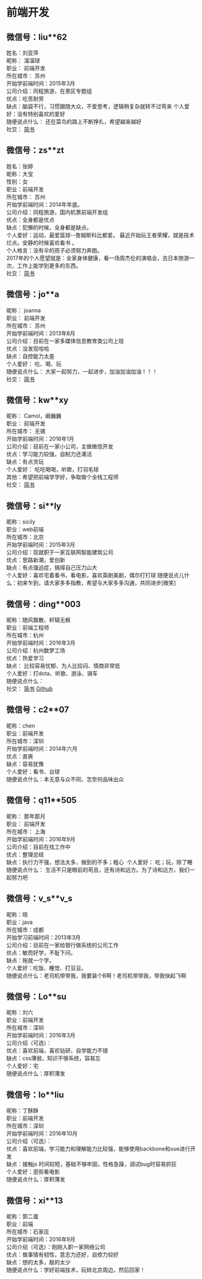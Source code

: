 # 前端开发
## <a name="溜溜球">微信号：liu**62</a>
姓名：刘亚萍  
昵称： 溜溜球  
职业： 前端开发  
所在城市： 苏州  
开始学前端时间：2015年3月  
公司介绍：同程旅游，在景区专题组  
优点：吃苦耐劳  
缺点：脑袋不行，习惯跟随大众，不爱思考，逻辑稍复杂就转不过弯来
个人爱好：没有特别喜欢的爱好  
随便说点什么： 还在菜鸟的路上不断挣扎，希望越来越好  
社交： [简书](http://www.jianshu.com/users/d351a28de3be/timeline)

## <a name="大宝">微信号：zs**zt</a>
姓名：张婷  
昵称：大宝  
性别：女  
职业：前端开发  
所在城市： 苏州  
开始学前端时间：2014年年底。  
公司介绍：同程旅游，国内机票前端开发组  
优点：全身都是优点  
缺点：犯懒的时候，全身都是缺点。  
个人爱好：运动，最爱篮球--詹姆斯科比都爱。 最近开始玩王者荣耀，就是技术烂点。安静的时候喜欢看书 。  
个人格言：没有伞的孩子必须努力奔跑。  
2017年的个人愿望就是：全家身体健康，看一场周杰伦的演唱会，去日本旅游一次，工作上能学到更多的东西。  
社交： [简书](http://www.jianshu.com/users/1c2ef5a64d74/timeline)

## <a name="joanna">微信号：jo**a</a>
昵称： joanna  
职业： 前端开发  
所在城市： 苏州  
开始学前端时间：2013年8月  
公司介绍：目前在一家多媒体信息教育类公司上班  
优点：没发现哈哈  
缺点：自控能力太差  
个人爱好： 吃、喝、玩  
随便说点什么： 大家一起努力，一起进步，加油加油加油！！！  
社交： [简书](http://www.jianshu.com/users/e9d625cf1cae/timeline)

## <a name="阡陌">微信号：kw**xy</a>
昵称： Camol，阚巍巍  
职业： 前端开发  
所在城市： 无锡  
开始学前端时间：2016年1月  
公司介绍：目前在一家小公司，主做微信开发  
优点：学习能力较强，自制力还凑活  
缺点：有点贪玩  
个人爱好： 吃吃喝喝，听歌，打羽毛球  
其他：希望把前端学学好，争取做个全栈工程师  
社交： [简书](http://www.jianshu.com/u/9cabfe1acadf)

## <a name="sicily">微信号：si**ly</a>
昵称：sicily  
职业：web前端  
所在城市：北京  
开始学前端时间：2015年3月  
公司介绍：现就职于一家互联网智能建筑公司  
优点：思路新潮，爱创新  
缺点：有点强迫症，搞得自己压力山大  
个人爱好：喜欢宅着看书，看电影，喜欢英剧美剧，偶尔打打球  随便说点儿什么：初来乍到，请大家多多指教，希望与大家多多沟通，共同进步[微笑]  

## <a name="随风飘散">微信号：ding**003</a>
昵称：随风飘散、轩辕无枫  
职业：前端工程师  
所在城市：杭州  
开始学前端时间：2016年3月  
公司介绍：杭州数梦工场  
优点：热爱学习  
缺点： 比较容易忧郁、为人比较闷、情商非常低  
个人爱好：打dota、听歌、游泳、骑车  
随便说点什么：  
社交： [简书](http://www.jianshu.com/users/c12146656220/timeline) [Github](https://github.com/leishen1990)

## <a name="chen">微信号：c2**07</a>
昵称：chen  
职业：前端开发  
所在城市：深圳  
开始学前端时间：2014年六月  
优点：直爽  
缺点：容易犹豫  
个人爱好：看书、台球  
随便说点什么：本无意与众不同，怎奈何品味出众  

## <a name="q110">微信号：q11**505</a>
昵称： 那年那月  
职业： 前端开发﻿  
所在城市： 上海  
开始学前端时间：2016年9月  
公司介绍：目前在找工作中  
优点：整理总结  
缺点：执行力不强，想法太多，做到的不多；粗心  ﻿
个人爱好： 吃；玩，除了睡  
随便说点什么： 生活不只是眼前的苟且，还有诗和远方。为了诗和远方，我们一起努力吧  

## <a name="v_s_v_s">微信号：v_s**v_s</a>
昵称：晓   
职业：java   
所在城市：成都  
开始学习前端时间：2013年3月  
公司介绍：目前在一家给银行做系统的公司工作  
优点：敏而好学，不耻下问。  
缺点：拖就一个字。  
个人爱好：吃饭、睡觉、打豆豆。  
随便说点什么：老司机带带我，我要装个B啊！老司机带带我，带我快起飞啊  

## <a name="Love-su">微信号：Lo**su</a>
昵称：刘六  
职业：前端开发  
所在城市：深圳  
开始学前端时间：2016年3月  
公司介绍（可选）：  
优点：喜欢前端，喜欢钻研，自学能力不错  
缺点：css薄弱，知识不够系统，容易忘  
个人爱好：宅  
随便说点什么：厚积薄发  

## <a name="Love-liu">微信号：lo**liu</a>
昵称：丁酥酥  
职业：前端开发  
所在城市：深圳  
开始学前端时间：2016年10月  
公司介绍（可选）：  
优点：喜欢前端，学习能力和理解能力比较强，能够使用backbone和vue进行开发  
缺点：接触js 时间较短，基础不够牢固，性格急躁，调试bug时容易抓狂  
个人爱好：逛街看电影  
随便说点什么：厚积薄发  

## <a name="郭二蛋">微信号：xi**13</a>
昵称：郭二蛋  
职业：前端  
所在城市：石家庄  
开始学前端时间：2016年9月  
公司介绍（可选）：刚刚入职一家网络公司  
优点：做事情有韧性，意志力还好，自控力较好  
缺点：想的太多，敲的太少  
随便说点什么：学好前端技术，玩转北京周边，然后回家！  


